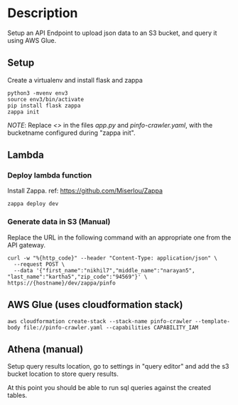 # Description
Setup an API Endpoint to upload json data to an S3 bucket, and query it using AWS Glue.


## Setup
Create a virtualenv and install flask and zappa
```
python3 -mvenv env3
source env3/bin/activate
pip install flask zappa
zappa init
```
*NOTE*: Replace _<<bucketname>>_ in the files *app.py* and *pinfo-crawler.yaml*, with the bucketname configured during "zappa init".


## Lambda
### Deploy lambda function
Install Zappa. ref: https://github.com/Miserlou/Zappa
```
zappa deploy dev
```


### Generate data in S3 (Manual)
Replace the URL in the following command with an appropriate one from the API gateway.
```
curl -w "%{http_code}" --header "Content-Type: application/json" \
  --request POST \
  --data '{"first_name":"nikhil7","middle_name":"narayan5", "last_name":"kartha5","zip_code":"94569"}' \
https://{hostname}/dev/zappa/pinfo
```


## AWS Glue (uses cloudformation stack)
```
aws cloudformation create-stack --stack-name pinfo-crawler --template-body file://pinfo-crawler.yaml --capabilities CAPABILITY_IAM
```


## Athena (manual)
Setup query results location, go to settings in "query editor" and add the s3 bucket location to store query results.

At this point you should be able to run sql queries against the created tables.

